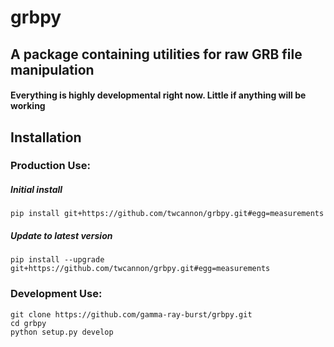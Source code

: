 # grbpy

## A package containing utilities for raw GRB file manipulation

#### Everything is highly developmental right now. Little if anything will be working

## Installation

### Production Use:

##### Initial install
`pip install git+https://github.com/twcannon/grbpy.git#egg=measurements`
##### Update to latest version
`pip install --upgrade git+https://github.com/twcannon/grbpy.git#egg=measurements`

### Development Use:

`git clone https://github.com/gamma-ray-burst/grbpy.git`  
`cd grbpy`  
`python setup.py develop`  